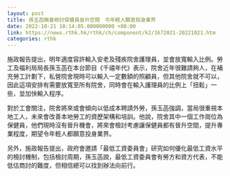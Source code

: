 ```yaml
---
layout: post
title: 孫玉菡稱會檢討保健員晉升空間　令年輕人願意投身業界
date: 2022-10-21 10:14:05.000000000 +08:00
link: https://news.rthk.hk/rthk/ch/component/k2/1672021-20221021.htm
categories: rthk
---
```


施政報告提出，明年適度容許輸入安老及殘疾院舍護理員，並會放寬輸入比例。勞工及福利局局長孫玉菡在本台節目《千禧年代》表示，院舍近年很難請夠人，在補充勞工計劃下，私營院舍現時可以輸入一定數額的照顧員，但其他院舍就不可以，因此這項安排有需要放寬至所有院舍，同時會在輸入護理員的比例上「扭鬆」一些，並加快輸入程序。

對於工會關注，院舍將來或會傾向以低成本聘請外勞，孫玉菡強調，當局很重視本地工人，未來會改善本地勞工的資歷架構和培訓。他說，院舍其中一個工作崗位為保健員，他們現時沒有晉升機會，將來會檢討考慮讓保健員都有晉升空間，提升專業程度，期望令年輕人都願意投身業界。

另外，施政報告提出，政府會邀請「最低工資委員會」研究如何優化最低工資水平的檢討機制，包括檢討周期，孫玉菡說，最低工資委員會有勞方和資方代表，不能低估商討的難度，但相信總可以找到辦法向前行。
